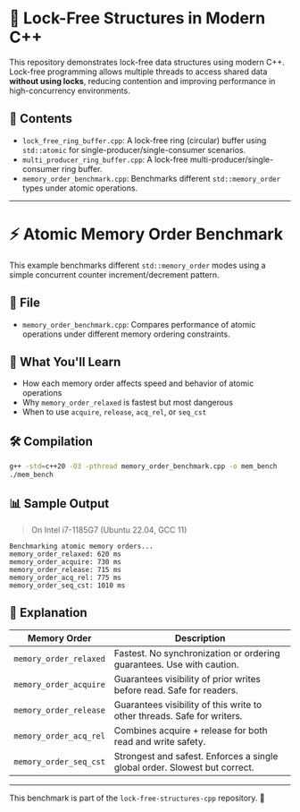 # 🧵 Lock-Free Structures in Modern C++

This repository demonstrates lock-free data structures using modern C++. Lock-free programming allows multiple threads to access shared data **without using locks**, reducing contention and improving performance in high-concurrency environments.

## 📂 Contents

- `lock_free_ring_buffer.cpp`: A lock-free ring (circular) buffer using `std::atomic` for single-producer/single-consumer scenarios.
- `multi_producer_ring_buffer.cpp`: A lock-free multi-producer/single-consumer ring buffer.
- `memory_order_benchmark.cpp`: Benchmarks different `std::memory_order` types under atomic operations.

---

# ⚡ Atomic Memory Order Benchmark

This example benchmarks different `std::memory_order` modes using a simple concurrent counter increment/decrement pattern.

## 📂 File

- `memory_order_benchmark.cpp`: Compares performance of atomic operations under different memory ordering constraints.

## 🧠 What You'll Learn

- How each memory order affects speed and behavior of atomic operations
- Why `memory_order_relaxed` is fastest but most dangerous
- When to use `acquire`, `release`, `acq_rel`, or `seq_cst`

## 🛠 Compilation

```bash
g++ -std=c++20 -O3 -pthread memory_order_benchmark.cpp -o mem_bench
./mem_bench
```

## 📊 Sample Output

> On Intel i7-1185G7 (Ubuntu 22.04, GCC 11)

```
Benchmarking atomic memory orders...
memory_order_relaxed: 620 ms
memory_order_acquire: 730 ms
memory_order_release: 715 ms
memory_order_acq_rel: 775 ms
memory_order_seq_cst: 1010 ms
```

## 📜 Explanation

| Memory Order         | Description                                                                 |
|----------------------|-----------------------------------------------------------------------------|
| `memory_order_relaxed` | Fastest. No synchronization or ordering guarantees. Use with caution.       |
| `memory_order_acquire`| Guarantees visibility of prior writes before read. Safe for readers.        |
| `memory_order_release`| Guarantees visibility of this write to other threads. Safe for writers.     |
| `memory_order_acq_rel`| Combines acquire + release for both read and write safety.                  |
| `memory_order_seq_cst`| Strongest and safest. Enforces a single global order. Slowest but correct.  |

---

This benchmark is part of the `lock-free-structures-cpp` repository. 🚀
